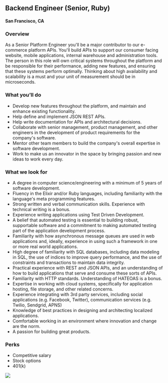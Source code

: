 ## Backend Engineer (Senior, Ruby)
#### San Francisco, CA

### Overview
As a Senior Platform Engineer you'll be a major contributor to our e-commerce platform APIs. You'll build APIs to support our consumer facing website, mobile applications, internal warehouse and administration tools. The person in this role will own critical systems throughout the platform and be responsible for their performance, adding new features, and ensuring that these systems perform optimally. Thinking about high availability and scalability is a must and your unit of measurement should be in microseconds.

### What you’ll do
+	Develop new features throughout the platform, and maintain and enhance existing functionality.
+	Help define and implement JSON REST APIs.
+	Help write documentation for APIs and architectural decisions.
+	Collaborate with senior management, product management, and other engineers in the development of product requirements for the company's software.
+	Mentor other team members to build the company's overall expertise in software development.
+	Work to make us an innovator in the space by bringing passion and new ideas to work every day.

### What we look for
+	A degree in computer science/engineering with a minimum of 5 years of software development.
+	Fluency in the Elixir and/or Ruby languages, including familiarity with the language's meta programming features.
+	Strong written and verbal communication skills. Experience with technical writing is a bonus.
+	Experience writing applications using Test Driven Development.
+	A belief that automated testing is essential to building robust, supportable software and a commitment to making automated testing part of the application development process.
+	Familiarity with how asynchronous message queues are used in web applications and, ideally, experience in using such a framework in one or more real world applications.
+	High degree of familiarity with SQL databases, including data modeling in SQL, the use of indices to improve query performance, and the use of constraints and transactions to maintain data integrity.
+	Practical experience with REST and JSON APIs, and an understanding of how to build applications that serve and consume these sorts of APIs.
+	Familiarity with HTTP standards. Understanding of HATEOAS is a bonus.
+	Expertise in working with cloud systems, specifically for application hosting, file storage, and other related concerns.
+	Experience integrating with 3rd party services, including social applications (e.g. Facebook, Twitter), communication services (e.g. Twilio, Sendgrid, APNS)
+	Knowledge of best practices in designing and architecting localized applications.
+	Comfortable working in an environment where innovation and change are the norm.
+	A passion for building great products.

### Perks
+	Competitive salary
+	Stock options
+	401(k)


[<img src='https://dabuttonfactory.com/button.png?t=Learn+More&f=Calibri-Bold&ts=24&tc=fff&hp=20&vp=8&c=5&bgt=unicolored&bgc=29aafe'>](https://letsrockit.co/jobs/vghlifjlywxszwfs-backend-engineer-senior-ruby)
